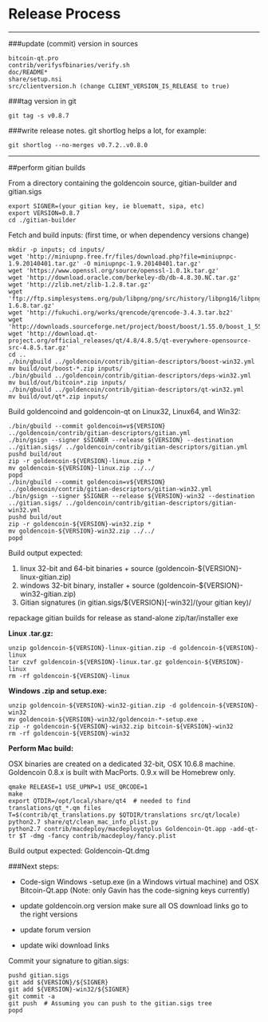 Release Process
====================

* * *

###update (commit) version in sources


	bitcoin-qt.pro
	contrib/verifysfbinaries/verify.sh
	doc/README*
	share/setup.nsi
	src/clientversion.h (change CLIENT_VERSION_IS_RELEASE to true)

###tag version in git

	git tag -s v0.8.7

###write release notes. git shortlog helps a lot, for example:

	git shortlog --no-merges v0.7.2..v0.8.0

* * *

##perform gitian builds

 From a directory containing the goldencoin source, gitian-builder and gitian.sigs
  
	export SIGNER=(your gitian key, ie bluematt, sipa, etc)
	export VERSION=0.8.7
	cd ./gitian-builder

 Fetch and build inputs: (first time, or when dependency versions change)

	mkdir -p inputs; cd inputs/
	wget 'http://miniupnp.free.fr/files/download.php?file=miniupnpc-1.9.20140401.tar.gz' -O miniupnpc-1.9.20140401.tar.gz'
	wget 'https://www.openssl.org/source/openssl-1.0.1k.tar.gz'
	wget 'http://download.oracle.com/berkeley-db/db-4.8.30.NC.tar.gz'
	wget 'http://zlib.net/zlib-1.2.8.tar.gz'
	wget 'ftp://ftp.simplesystems.org/pub/libpng/png/src/history/libpng16/libpng-1.6.8.tar.gz'
	wget 'http://fukuchi.org/works/qrencode/qrencode-3.4.3.tar.bz2'
	wget 'http://downloads.sourceforge.net/project/boost/boost/1.55.0/boost_1_55_0.tar.bz2'
	wget 'http://download.qt-project.org/official_releases/qt/4.8/4.8.5/qt-everywhere-opensource-src-4.8.5.tar.gz'
	cd ..
	./bin/gbuild ../goldencoin/contrib/gitian-descriptors/boost-win32.yml
	mv build/out/boost-*.zip inputs/
	./bin/gbuild ../goldencoin/contrib/gitian-descriptors/deps-win32.yml
	mv build/out/bitcoin*.zip inputs/
	./bin/gbuild ../goldencoin/contrib/gitian-descriptors/qt-win32.yml
	mv build/out/qt*.zip inputs/

 Build goldencoind and goldencoin-qt on Linux32, Linux64, and Win32:
  
	./bin/gbuild --commit goldencoin=v${VERSION} ../goldencoin/contrib/gitian-descriptors/gitian.yml
	./bin/gsign --signer $SIGNER --release ${VERSION} --destination ../gitian.sigs/ ../goldencoin/contrib/gitian-descriptors/gitian.yml
	pushd build/out
	zip -r goldencoin-${VERSION}-linux.zip *
	mv goldencoin-${VERSION}-linux.zip ../../
	popd
	./bin/gbuild --commit goldencoin=v${VERSION} ../goldencoin/contrib/gitian-descriptors/gitian-win32.yml
	./bin/gsign --signer $SIGNER --release ${VERSION}-win32 --destination ../gitian.sigs/ ../goldencoin/contrib/gitian-descriptors/gitian-win32.yml
	pushd build/out
	zip -r goldencoin-${VERSION}-win32.zip *
	mv goldencoin-${VERSION}-win32.zip ../../
	popd

  Build output expected:

  1. linux 32-bit and 64-bit binaries + source (goldencoin-${VERSION}-linux-gitian.zip)
  2. windows 32-bit binary, installer + source (goldencoin-${VERSION}-win32-gitian.zip)
  3. Gitian signatures (in gitian.sigs/${VERSION}[-win32]/(your gitian key)/

repackage gitian builds for release as stand-alone zip/tar/installer exe

**Linux .tar.gz:**

	unzip goldencoin-${VERSION}-linux-gitian.zip -d goldencoin-${VERSION}-linux
	tar czvf goldencoin-${VERSION}-linux.tar.gz goldencoin-${VERSION}-linux
	rm -rf goldencoin-${VERSION}-linux

**Windows .zip and setup.exe:**

	unzip goldencoin-${VERSION}-win32-gitian.zip -d goldencoin-${VERSION}-win32
	mv goldencoin-${VERSION}-win32/goldencoin-*-setup.exe .
	zip -r goldencoin-${VERSION}-win32.zip bitcoin-${VERSION}-win32
	rm -rf goldencoin-${VERSION}-win32

**Perform Mac build:**

  OSX binaries are created on a dedicated 32-bit, OSX 10.6.8 machine.
  Goldencoin 0.8.x is built with MacPorts.  0.9.x will be Homebrew only.

	qmake RELEASE=1 USE_UPNP=1 USE_QRCODE=1
	make
	export QTDIR=/opt/local/share/qt4  # needed to find translations/qt_*.qm files
	T=$(contrib/qt_translations.py $QTDIR/translations src/qt/locale)
	python2.7 share/qt/clean_mac_info_plist.py
	python2.7 contrib/macdeploy/macdeployqtplus Goldencoin-Qt.app -add-qt-tr $T -dmg -fancy contrib/macdeploy/fancy.plist

 Build output expected: Goldencoin-Qt.dmg

###Next steps:

* Code-sign Windows -setup.exe (in a Windows virtual machine) and
  OSX Bitcoin-Qt.app (Note: only Gavin has the code-signing keys currently)

* update goldencoin.org version
  make sure all OS download links go to the right versions

* update forum version

* update wiki download links

Commit your signature to gitian.sigs:

	pushd gitian.sigs
	git add ${VERSION}/${SIGNER}
	git add ${VERSION}-win32/${SIGNER}
	git commit -a
	git push  # Assuming you can push to the gitian.sigs tree
	popd

